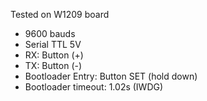 Tested on W1209 board

- 9600 bauds
- Serial TTL 5V
- RX: Button (+)
- TX: Button (-)
- Bootloader Entry: Button SET (hold down)
- Bootloader timeout: 1.02s (IWDG)
